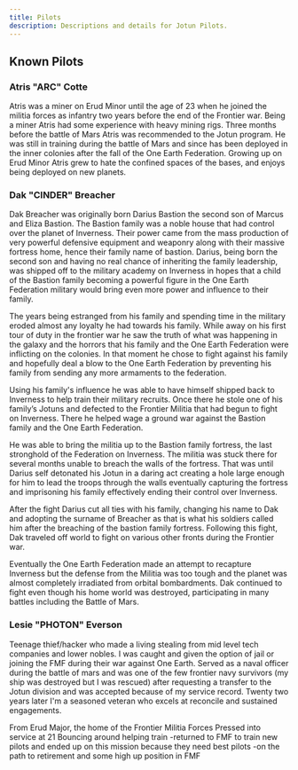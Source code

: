 ```yaml
---
title: Pilots
description: Descriptions and details for Jotun Pilots.
---
```


## Known Pilots

### Atris "ARC" Cotte

Atris was a miner on Erud Minor until the age of 23 when he joined the militia forces as infantry two years before the end of the Frontier war. Being a miner Atris had some experience with heavy mining rigs. Three months before the battle of Mars Atris was recommended to the Jotun program. He was still in training during the battle of Mars and since has been deployed in the inner colonies after the fall of the One Earth Federation. Growing up on Erud Minor Atris grew to hate the confined spaces of the bases, and enjoys being deployed on new planets.

### Dak "CINDER" Breacher

Dak Breacher was originally born Darius Bastion the second son of Marcus and Eliza Bastion. The Bastion family was a noble house that had control over the planet of Inverness. Their power came from the mass production of very powerful defensive equipment and weaponry along with their massive fortress home, hence their family name of bastion. Darius, being born the second son and having no real chance of inheriting the family leadership, was shipped off to the military academy on Inverness in hopes that a child of the Bastion family becoming a powerful figure in the One Earth Federation military would bring even more power and influence to their family.

The years being estranged from his family and spending time in the military eroded almost any loyalty he had towards his family. While away on his first tour of duty in the frontier war he saw the truth of what was happening in the galaxy and the horrors that his family and the One Earth Federation were inflicting on the colonies. In that moment he chose to fight against his family and hopefully deal a blow to the One Earth Federation by preventing his family from sending any more armaments to the federation.

Using his family's influence he was able to have himself shipped back to Inverness to help train their military recruits. Once there he stole one of his family’s Jotuns and defected to the Frontier Militia that had begun to fight on Inverness. There he helped wage a ground war against the Bastion family and the One Earth Federation.

He was able to bring the militia up to the Bastion family fortress, the last stronghold of the Federation on Inverness. The militia was stuck there for several months unable to breach the walls of the fortress. That was until Darius self detonated his Jotun in a daring act creating a hole large enough for him to lead the troops through the walls eventually capturing the fortress and imprisoning his family effectively ending their control over Inverness.

After the fight Darius cut all ties with his family, changing his name to Dak and adopting the surname of Breacher as that is what his soldiers called him after the breaching of the bastion family fortress. Following this fight, Dak traveled off world to fight on various other fronts during the Frontier war.

Eventually the One Earth Federation made an attempt to recapture Inverness but the defense from the Militia was too tough and the planet was almost completely irradiated from orbital bombardments. Dak continued to fight even though his home world was destroyed, participating in many battles including the Battle of Mars.

### Lesie "PHOTON" Everson

Teenage thief/hacker who made a living stealing from mid level tech companies and lower nobles. I was caught and given the option of jail or joining the FMF during their war against One Earth. Served as a naval officer during the battle of mars and was one of the few frontier navy survivors (my ship was destroyed but I was rescued) after requesting a transfer to the Jotun division and was accepted because of my service record. Twenty two years later I'm a seasoned veteran who excels at reconcile and sustained engagements.

From Erud Major, the home of the Frontier Militia Forces
Pressed into service at 21
Bouncing around helping train
-returned to FMF to train new pilots and ended up on this mission because they need best pilots
-on the path to retirement and some high up position in FMF
